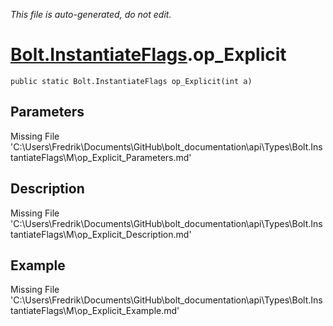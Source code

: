 *This file is auto-generated, do not edit.*

# [Bolt.InstantiateFlags](Types/Bolt.InstantiateFlags.md).op_Explicit
`public static Bolt.InstantiateFlags op_Explicit(int a)`
## Parameters
Missing File 'C:\Users\Fredrik\Documents\GitHub\bolt_documentation\api\Types\Bolt.InstantiateFlags\M\op_Explicit_Parameters.md'
## Description
Missing File 'C:\Users\Fredrik\Documents\GitHub\bolt_documentation\api\Types\Bolt.InstantiateFlags\M\op_Explicit_Description.md'
## Example
Missing File 'C:\Users\Fredrik\Documents\GitHub\bolt_documentation\api\Types\Bolt.InstantiateFlags\M\op_Explicit_Example.md'
